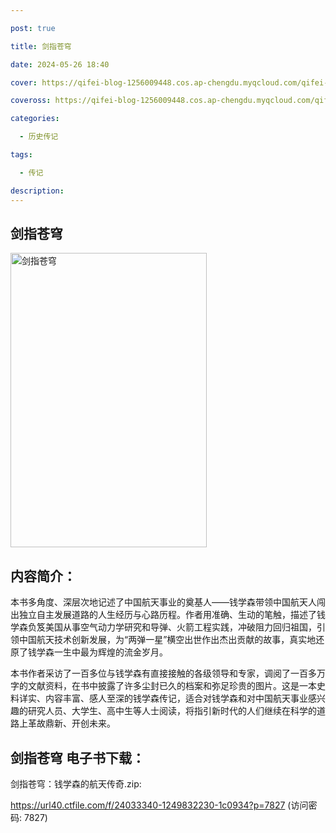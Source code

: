 ```yaml
---

post: true

title: 剑指苍穹

date: 2024-05-26 18:40

cover: https://qifei-blog-1256009448.cos.ap-chengdu.myqcloud.com/qifei-blog/662f6e030ea9cb1403e159ce.jpg

coveross: https://qifei-blog-1256009448.cos.ap-chengdu.myqcloud.com/qifei-blog/662f6e030ea9cb1403e159ce.jpg

categories:

  - 历史传记

tags:

  - 传记

description:
---
```


## 剑指苍穹
<img alt="剑指苍穹 " class="aligncenter loaded" data-was-processed="true" decoding="async" fetchpriority="high" height="471" src="https://qifei-blog-1256009448.cos.ap-chengdu.myqcloud.com/qifei-blog/662f6e030ea9cb1403e159ce.jpg" style="cursor: zoom-in;" width="314"/>

## 内容简介：

本书多角度、深层次地记述了中国航天事业的奠基人——钱学森带领中国航天人闯出独立自主发展道路的人生经历与心路历程。作者用准确、生动的笔触，描述了钱学森负笈美国从事空气动力学研究和导弹、火箭工程实践，冲破阻力回归祖国，引领中国航天技术创新发展，为“两弹一星”横空出世作出杰出贡献的故事，真实地还原了钱学森一生中最为辉煌的流金岁月。

本书作者采访了一百多位与钱学森有直接接触的各级领导和专家，调阅了一百多万字的文献资料，在书中披露了许多尘封已久的档案和弥足珍贵的图片。这是一本史料详实、内容丰富、感人至深的钱学森传记，适合对钱学森和对中国航天事业感兴趣的研究人员、大学生、高中生等人士阅读，将指引新时代的人们继续在科学的道路上革故鼎新、开创未来。

## 剑指苍穹 电子书下载：
剑指苍穹：钱学森的航天传奇.zip: 

https://url40.ctfile.com/f/24033340-1249832230-1c0934?p=7827 (访问密码: 7827)
